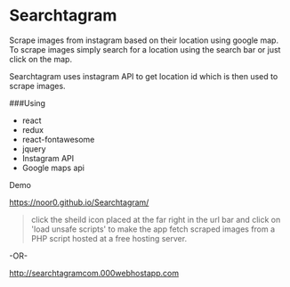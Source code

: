# Searchtagram
Scrape images from instagram based on their location using google map. To scrape images simply search for a location using the search bar or just click on the map.

Searchtagram uses instagram API to get location id which is then used to scrape images.

###Using
 - react
 - redux
 - react-fontawesome
 - jquery
 - Instagram API
 - Google maps api
 
Demo

https://noor0.github.io/Searchtagram/

 > click the sheild icon placed at the far right in the url bar and click on 'load unsafe scripts' to make the app fetch scraped images from a PHP script hosted at a free hosting server.

-OR- 
  
 http://searchtagramcom.000webhostapp.com
 
 

